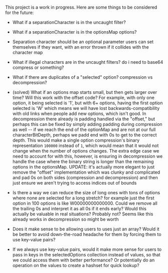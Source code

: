 This project is a work in progress.  Here are some things to be considered for the future:

- What if a separationCharacter is in the uncaught filter?

- What if a separationCharacter is in the optionsMap options?

- Separation character should be an optional parameter users can set themselves if they want, with an error thrown if it collides with the character map

- What if illegal characters are in the uncaught filters?  do i need to base64 compress or something?

- What if there are duplicates of a "selected" option?  compression vs decompression?

- (solved) What if an options map starts small, but then gets larger over time?  Will this work with the offset code?  For example, with only one option, it being selected is '1', but with 6+ options, having the first option selected is 'W' which means we will have lost backwards-compatibility with old links when people add new options, which isn't good.
In decompression there already is padding handled via the "offset," but perhaps this can be fixed by simply adding padding during compression as well -- if we reach the end of the optionMap and are not at our full characterBitDepth, perhaps we padd end with 0s to get to the correct depth.  This would make a single option compression's binary representation `100000` instead of `1`, which would mean that it would not change when the number of options changes.  The extra edge case we need to account for with this, however, is ensuring in decompression we handle the case where the binary string is longer than the remaining options in the optionsMap.  UPDATE: it's actually more elegant to just remove the "offset" implementation which was clunky and complicated and pad 0s on both sides (compression and decompression) and then just ensure we aren't trying to access indices out of bounds

- Is there a way we can reduce the size of long ones with tons of options where none are selected for a long stretch?
for example just the first option in 100 options is like W00000000000000.  Could we remove all the trailing 0s and interpret it as all 0s if it ends early?  Would this actually be valuable in real situations? Probably not? Seems like this already works in decompression so might be worth

- Does it make sense to be allowing users to uses just an array?  Would it be better to avoid down-the-road headache for them by forcing them to use key-value pairs?

- If we always use key-value pairs, would it make more sense for users to pass in keys in the selectedOptions collection instead of values, so that we could access them with better performance?  Or potentially do an operation on the values to create a hashset for quick lookup?